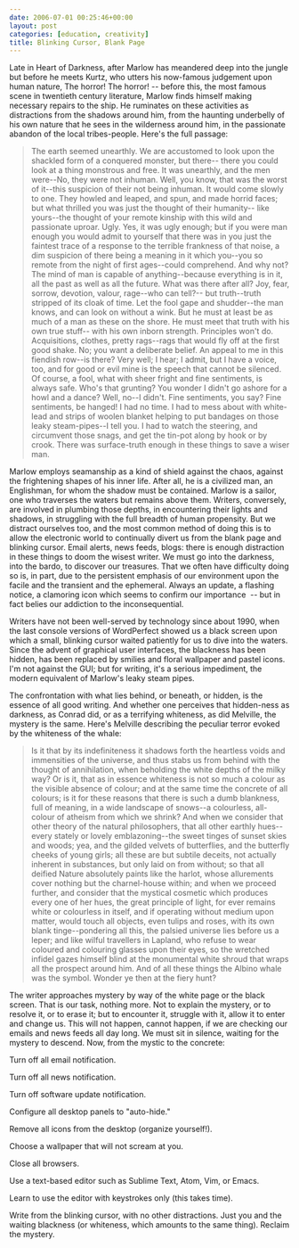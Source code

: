 ```yaml
---
date: 2006-07-01 00:25:46+00:00
layout: post
categories: [education, creativity]
title: Blinking Cursor, Blank Page
---
```

Late in Heart of Darkness, after Marlow has meandered deep into the jungle but before he meets Kurtz, who utters his now-famous judgement upon human nature, The horror! The horror! -- before this, the most famous scene in twentieth century literature, Marlow finds himself making necessary repairs to the ship. He ruminates on these activities as distractions from the shadows around him, from the haunting underbelly of his own nature that he sees in the wilderness around him, in the passionate abandon of the local tribes-people. Here's the full passage:

> The earth seemed unearthly. We are accustomed to look upon the shackled form of a conquered monster, but there-- there you could look at a thing monstrous and free. It was unearthly, and the men were--No, they were not inhuman. Well, you know, that was the worst of it--this suspicion of their not being inhuman. It would come slowly to one. They howled and leaped, and spun, and made horrid faces; but what thrilled you was just the thought of their humanity-- like yours--the thought of your remote kinship with this wild and passionate uproar. Ugly. Yes, it was ugly enough; but if you were man enough you would admit to yourself that there was in you just the faintest trace of a response to the terrible frankness of that noise, a dim suspicion of there being a meaning in it which you--you so remote from the night of first ages--could comprehend. And why not? The mind of man is capable of anything--because everything is in it, all the past as well as all the future. What was there after all? Joy, fear, sorrow, devotion, valour, rage--who can tell?-- but truth--truth stripped of its cloak of time. Let the fool gape and shudder--the man knows, and can look on without a wink. But he must at least be as much of a man as these on the shore. He must meet that truth with his own true stuff-- with his own inborn strength. Principles won't do. Acquisitions, clothes, pretty rags--rags that would fly off at the first good shake. No; you want a deliberate belief. An appeal to me in this fiendish row--is there? Very well; I hear; I admit, but I have a voice, too, and for good or evil mine is the speech that cannot be silenced. Of course, a fool, what with sheer fright and fine sentiments, is always safe. Who's that grunting? You wonder I didn't go ashore for a howl and a dance? Well, no--I didn't. Fine sentiments, you say? Fine sentiments, be hanged! I had no time. I had to mess about with white-lead and strips of woolen blanket helping to put bandages on those leaky steam-pipes--I tell you. I had to watch the steering, and circumvent those snags, and get the tin-pot along by hook or by crook. There was surface-truth enough in these things to save a wiser man.

Marlow employs seamanship as a kind of shield against the chaos, against the frightening shapes of his inner life. After all, he is a civilized man, an Englishman, for whom the shadow must be contained. Marlow is a sailor, one who traverses the waters but remains above them. Writers, conversely, are involved in plumbing those depths, in encountering their lights and shadows, in struggling with the full breadth of human propensity. But we distract ourselves too, and the most common method of doing this is to allow the electronic world to continually divert us from the blank page and blinking cursor. Email alerts, news feeds, blogs: there is enough distraction in these things to doom the wisest writer. We must go into the darkness, into the bardo, to discover our treasures. That we often have difficulty doing so is, in part, due to the persistent emphasis of our environment upon the facile and the transient and the ephemeral. Always an update, a flashing notice, a clamoring icon which seems to confirm our importance&nbsp; -- but in fact belies our addiction to the inconsequential.

Writers have not been well-served by technology since about 1990, when the last console versions of WordPerfect showed us a black screen upon which a small, blinking cursor waited patiently for us to dive into the waters. Since the advent of graphical user interfaces, the blackness has been hidden, has been replaced by smilies and floral wallpaper and pastel icons. I'm not against the GUI; but for writing, it's a serious impediment, the modern equivalent of Marlow's leaky steam pipes.

The confrontation with what lies behind, or beneath, or hidden, is the essence of all good writing. And whether one perceives that hidden-ness as darkness, as Conrad did, or as a terrifying whiteness, as did Melville, the mystery is the same. Here's Melville describing the peculiar terror evoked by the whiteness of the whale:

> Is it that by its indefiniteness it shadows forth the heartless voids and immensities of the universe, and thus stabs us from behind with the thought of annihilation, when beholding the white depths of the milky way? Or is it, that as in essence whiteness is not so much a colour as the visible absence of colour; and at the same time the concrete of all colours; is it for these reasons that there is such a dumb blankness, full of meaning, in a wide landscape of snows--a colourless, all-colour of atheism from which we shrink? And when we consider that other theory of the natural philosophers, that all other earthly hues--every stately or lovely emblazoning--the sweet tinges of sunset skies and woods; yea, and the gilded velvets of butterflies, and the butterfly cheeks of young girls; all these are but subtile deceits, not actually inherent in substances, but only laid on from without; so that all deified Nature absolutely paints like the harlot, whose allurements cover nothing but the charnel-house within; and when we proceed further, and consider that the mystical cosmetic which produces every one of her hues, the great principle of light, for ever remains white or colourless in itself, and if operating without medium upon matter, would touch all objects, even tulips and roses, with its own blank tinge--pondering all this, the palsied universe lies before us a leper; and like wilful travellers in Lapland, who refuse to wear coloured and colouring glasses upon their eyes, so the wretched infidel gazes himself blind at the monumental white shroud that wraps all the prospect around him. And of all these things the Albino whale was the symbol. Wonder ye then at the fiery hunt?

The writer approaches mystery by way of the white page or the black screen. That is our task, nothing more. Not to explain the mystery, or to resolve it, or to erase it; but to encounter it, struggle with it, allow it to enter and change us. This will not happen, cannot happen, if we are checking our emails and news feeds all day long. We must sit in silence, waiting for the mystery to descend.
Now, from the mystic to the concrete:

Turn off all email notification.

Turn off all news notification.

Turn off software update notification.

Configure all desktop panels to "auto-hide."

Remove all icons from the desktop (organize yourself!).

Choose a wallpaper that will not scream at you.

Close all browsers.

Use a text-based editor such as Sublime Text, Atom, Vim, or Emacs.

Learn to use the editor with keystrokes only (this takes time).

Write from the blinking cursor, with no other distractions. Just you and the waiting blackness (or whiteness, which amounts to the same thing). Reclaim the mystery.
